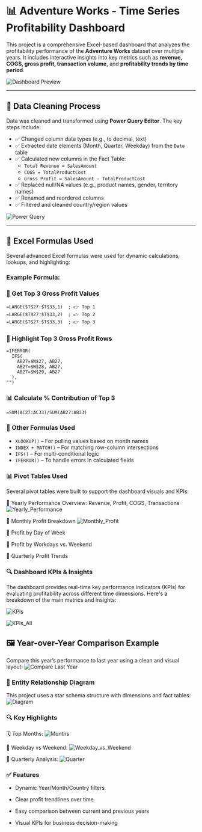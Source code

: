 # 📊 Adventure Works - Time Series Profitability Dashboard

This project is a comprehensive Excel-based dashboard that analyzes the profitability performance of the **Adventure Works** dataset over multiple years. It includes interactive insights into key metrics such as **revenue, COGS, gross profit, transaction volume**, and **profitability trends by time period**.

![Dashboard Preview](/Images/Dashboard.gif)

---

## 🧼 Data Cleaning Process

Data was cleaned and transformed using **Power Query Editor**. The key steps include:

- ✅ Changed column data types (e.g., to decimal, text)
- ✅ Extracted date elements (Month, Quarter, Weekday) from the `Date` table
- ✅ Calculated new columns in the Fact Table:
  - `Total Revenue = SalesAmount`
  - `COGS = TotalProductCost`
  - `Gross Profit = SalesAmount - TotalProductCost`
- ✅ Replaced null/NA values (e.g., product names, gender, territory names)
- ✅ Renamed and reordered columns
- ✅ Filtered and cleaned country/region values

![Power Query](/Images/Power_Query.PNG)

---

## 🔢 Excel Formulas Used

Several advanced Excel formulas were used for dynamic calculations, lookups, and highlighting:

### Example Formula:

### 🥇 Get Top 3 Gross Profit Values

```excel
=LARGE($T$27:$T$33,1)  ; 👉 Top 1
=LARGE($T$27:$T$33,2)  ; 👉 Top 2
=LARGE($T$27:$T$33,3)  ; 👉 Top 3
```

### 🎯 Highlight Top 3 Gross Profit Rows

```excel
=IFERROR(
  IFS(
    AB27=$W$27, AB27,
    AB27=$W$28, AB27,
    AB27=$W$29, AB27
  ),
"")
```

### 📊 Calculate % Contribution of Top 3

```excel
=SUM(AC27:AC33)/SUM(AB27:AB33)
```

### 📌 Other Formulas Used

- `XLOOKUP()` – For pulling values based on month names
- `INDEX + MATCH()` – For matching row-column intersections
- `IFS()` – For multi-conditional logic
- `IFERROR()` – To handle errors in calculated fields

### 📊 Pivot Tables Used

Several pivot tables were built to support the dashboard visuals and KPIs:

📌 Yearly Performance Overview: Revenue, Profit, COGS, Transactions
![Yearly_Performance](/Images/Pivot_Table_Yearly_Analysis.PNG)

📌 Monthly Profit Breakdown
![Monthly_Profit](/Images/Profit_by_Months.PNG)

📌 Profit by Day of Week

📌 Profit by Workdays vs. Weekend

📌 Quarterly Profit Trends

### 🔍 Dashboard KPIs & Insights

The dashboard provides real-time key performance indicators (KPIs) for evaluating profitability across different time dimensions. Here's a breakdown of the main metrics and insights:

![KPIs](/Images/KPis.PNG)

![KPIs_All](/Images/KPIs_PivotTables&Charts.PNG)

## 🖼️ Year-over-Year Comparison Example

Compare this year’s performance to last year using a clean and visual layout:
![Compare Last Year](/Images/Compare_Last_Year.PNG)

### 🧠 Entity Relationship Diagram

This project uses a star schema structure with dimensions and fact tables:
![Diagram](/Images/Diagram_View.PNG)

### 🔍 Key Highlights

🗓️ Top Months:
![Months](/Images/Profit_by_Months.PNG)

🧾 Weekday vs Weekend:
![Weekday_vs_Weekend](/Images/Weedays_vs_Weekend.PNG)

📅 Quarterly Analysis:
![Quarter](/Images/Profit_by_Quarter.PNG)

### ✅ Features

- Dynamic Year/Month/Country filters

- Clear profit trendlines over time

- Easy comparison between current and previous years

- Visual KPIs for business decision-making
